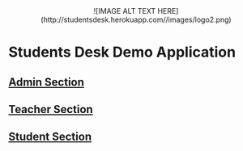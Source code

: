 <center>
![IMAGE ALT TEXT HERE](http://studentsdesk.herokuapp.com//images/logo2.png) 
</center>

# Students Desk Demo Application

## [Admin Section](http://studentsdesk.herokuapp.com/admin)

## [Teacher Section](http://studentsdesk.herokuapp.com/teachers/sign_in)

## [Student Section](http://studentsdesk.herokuapp.com/)
